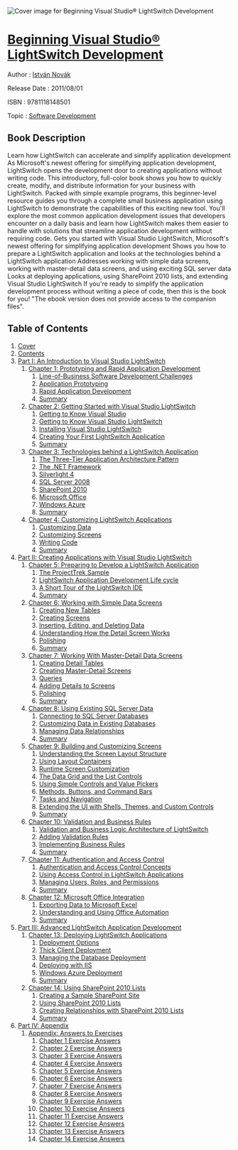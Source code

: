 ![Cover image for Beginning Visual Studio® LightSwitch Development](https://imgdetail.ebookreading.net/cover/cover/software_development/EB9781118148501.jpg)

[Beginning Visual Studio® LightSwitch Development](https://ebookreading.net/view/book/Beginning+Visual+Studio%C2%AE+LightSwitch+Development-EB9781118148501_1.html "Beginning Visual Studio® LightSwitch Development")
====================================================================================================================

Author : [István Novák](https://ebookreading.net/search/author/Istv%C3%A1n+Nov%C3%A1k)

Release Date : 2011/08/01

ISBN : 9781118148501

Topic : [Software Development](https://ebookreading.net/search/category/software-development)

Book Description
-----------------

Learn how LightSwitch can accelerate and simplify application development
As Microsoft's newest offering for simplifying application development, LightSwitch opens the development door to creating applications without writing code. This introductory, full-color book shows you how to quickly create, modify, and distribute information for your business with LightSwitch. Packed with simple example programs, this beginner-level resource guides you through a complete small business application using LightSwitch to demonstrate the capabilities of this exciting new tool.
You'll explore the most common application development issues that developers encounter on a daily basis and learn how LightSwitch makes them easier to handle with solutions that streamline application development without requiring code.
Gets you started with Visual Studio LightSwitch, Microsoft's newest offering for simplifying application development
Shows you how to prepare a LightSwitch application and looks at the technologies behind a LightSwitch application
Addresses working with simple data screens, working with master-detail data screens, and using exciting SQL server data
Looks at deploying applications, using SharePoint 2010 lists, and extending Visual Studio LightSwitch
If you're ready to simplify the application development process without writing a piece of code, then this is the book for you!
"The ebook version does not provide access to the companion files".
              
Table of Contents
-----------------

1. [Cover](https://ebookreading.net/view/book/Beginning+Visual+Studio%C2%AE+LightSwitch+Development-EB9781118148501_1.html)
1. [Contents](https://ebookreading.net/view/book/Beginning+Visual+Studio%C2%AE+LightSwitch+Development-EB9781118148501_2.html)
1. [Part I: An Introduction to Visual Studio LightSwitch](https://ebookreading.net/view/book/Beginning+Visual+Studio%C2%AE+LightSwitch+Development-EB9781118148501_3.html)
    1. [Chapter 1: Prototyping and Rapid Application Development](https://ebookreading.net/view/book/Beginning+Visual+Studio%C2%AE+LightSwitch+Development-EB9781118148501_4.html)
        1. [Line-of-Business Software Development Challenges](https://ebookreading.net/view/book/Beginning+Visual+Studio%C2%AE+LightSwitch+Development-EB9781118148501_4.html#sec1)
        1. [Application Prototyping](https://ebookreading.net/view/book/Beginning+Visual+Studio%C2%AE+LightSwitch+Development-EB9781118148501_4.html#sec2)
        1. [Rapid Application Development](https://ebookreading.net/view/book/Beginning+Visual+Studio%C2%AE+LightSwitch+Development-EB9781118148501_4.html#sec3)
        1. [Summary](https://ebookreading.net/view/book/Beginning+Visual+Studio%C2%AE+LightSwitch+Development-EB9781118148501_4.html#sec4)
    1. [Chapter 2: Getting Started with Visual Studio LightSwitch](https://ebookreading.net/view/book/Beginning+Visual+Studio%C2%AE+LightSwitch+Development-EB9781118148501_5.html)
        1. [Getting to Know Visual Studio](https://ebookreading.net/view/book/Beginning+Visual+Studio%C2%AE+LightSwitch+Development-EB9781118148501_5.html#sec5)
        1. [Getting to Know Visual Studio LightSwitch](https://ebookreading.net/view/book/Beginning+Visual+Studio%C2%AE+LightSwitch+Development-EB9781118148501_5.html#sec6)
        1. [Installing Visual Studio LightSwitch](https://ebookreading.net/view/book/Beginning+Visual+Studio%C2%AE+LightSwitch+Development-EB9781118148501_5.html#sec7)
        1. [Creating Your First LightSwitch Application](https://ebookreading.net/view/book/Beginning+Visual+Studio%C2%AE+LightSwitch+Development-EB9781118148501_5.html#sec8)
        1. [Summary](https://ebookreading.net/view/book/Beginning+Visual+Studio%C2%AE+LightSwitch+Development-EB9781118148501_5.html#sec9)
    1. [Chapter 3: Technologies behind a LightSwitch Application](https://ebookreading.net/view/book/Beginning+Visual+Studio%C2%AE+LightSwitch+Development-EB9781118148501_6.html)
        1. [The Three-Tier Application Architecture Pattern](https://ebookreading.net/view/book/Beginning+Visual+Studio%C2%AE+LightSwitch+Development-EB9781118148501_6.html#sec10)
        1. [The .NET Framework](https://ebookreading.net/view/book/Beginning+Visual+Studio%C2%AE+LightSwitch+Development-EB9781118148501_6.html#sec11)
        1. [Silverlight 4](https://ebookreading.net/view/book/Beginning+Visual+Studio%C2%AE+LightSwitch+Development-EB9781118148501_6.html#sec12)
        1. [SQL Server 2008](https://ebookreading.net/view/book/Beginning+Visual+Studio%C2%AE+LightSwitch+Development-EB9781118148501_6.html#sec13)
        1. [SharePoint 2010](https://ebookreading.net/view/book/Beginning+Visual+Studio%C2%AE+LightSwitch+Development-EB9781118148501_6.html#sec14)
        1. [Microsoft Office](https://ebookreading.net/view/book/Beginning+Visual+Studio%C2%AE+LightSwitch+Development-EB9781118148501_6.html#sec15)
        1. [Windows Azure](https://ebookreading.net/view/book/Beginning+Visual+Studio%C2%AE+LightSwitch+Development-EB9781118148501_6.html#sec16)
        1. [Summary](https://ebookreading.net/view/book/Beginning+Visual+Studio%C2%AE+LightSwitch+Development-EB9781118148501_6.html#sec17)
    1. [Chapter 4: Customizing LightSwitch Applications](https://ebookreading.net/view/book/Beginning+Visual+Studio%C2%AE+LightSwitch+Development-EB9781118148501_7.html)
        1. [Customizing Data](https://ebookreading.net/view/book/Beginning+Visual+Studio%C2%AE+LightSwitch+Development-EB9781118148501_7.html#sec18)
        1. [Customizing Screens](https://ebookreading.net/view/book/Beginning+Visual+Studio%C2%AE+LightSwitch+Development-EB9781118148501_7.html#sec19)
        1. [Writing Code](https://ebookreading.net/view/book/Beginning+Visual+Studio%C2%AE+LightSwitch+Development-EB9781118148501_7.html#sec20)
        1. [Summary](https://ebookreading.net/view/book/Beginning+Visual+Studio%C2%AE+LightSwitch+Development-EB9781118148501_7.html#sec21)
1. [Part II: Creating Applications with Visual Studio LightSwitch](https://ebookreading.net/view/book/Beginning+Visual+Studio%C2%AE+LightSwitch+Development-EB9781118148501_8.html)
    1. [Chapter 5: Preparing to Develop a LightSwitch Application](https://ebookreading.net/view/book/Beginning+Visual+Studio%C2%AE+LightSwitch+Development-EB9781118148501_9.html)
        1. [The ProjectTrek Sample](https://ebookreading.net/view/book/Beginning+Visual+Studio%C2%AE+LightSwitch+Development-EB9781118148501_9.html#sec22)
        1. [LightSwitch Application Development Life cycle](https://ebookreading.net/view/book/Beginning+Visual+Studio%C2%AE+LightSwitch+Development-EB9781118148501_9.html#sec23)
        1. [A Short Tour of the LightSwitch IDE](https://ebookreading.net/view/book/Beginning+Visual+Studio%C2%AE+LightSwitch+Development-EB9781118148501_9.html#sec24)
        1. [Summary](https://ebookreading.net/view/book/Beginning+Visual+Studio%C2%AE+LightSwitch+Development-EB9781118148501_9.html#sec25)
    1. [Chapter 6: Working with Simple Data Screens](https://ebookreading.net/view/book/Beginning+Visual+Studio%C2%AE+LightSwitch+Development-EB9781118148501_10.html)
        1. [Creating New Tables](https://ebookreading.net/view/book/Beginning+Visual+Studio%C2%AE+LightSwitch+Development-EB9781118148501_10.html#sec26)
        1. [Creating Screens](https://ebookreading.net/view/book/Beginning+Visual+Studio%C2%AE+LightSwitch+Development-EB9781118148501_10.html#sec27)
        1. [Inserting, Editing, and Deleting Data](https://ebookreading.net/view/book/Beginning+Visual+Studio%C2%AE+LightSwitch+Development-EB9781118148501_10.html#sec28)
        1. [Understanding How the Detail Screen Works](https://ebookreading.net/view/book/Beginning+Visual+Studio%C2%AE+LightSwitch+Development-EB9781118148501_10.html#sec29)
        1. [Polishing](https://ebookreading.net/view/book/Beginning+Visual+Studio%C2%AE+LightSwitch+Development-EB9781118148501_10.html#sec30)
        1. [Summary](https://ebookreading.net/view/book/Beginning+Visual+Studio%C2%AE+LightSwitch+Development-EB9781118148501_10.html#sec31)
    1. [Chapter 7: Working With Master-Detail Data Screens](https://ebookreading.net/view/book/Beginning+Visual+Studio%C2%AE+LightSwitch+Development-EB9781118148501_11.html)
        1. [Creating Detail Tables](https://ebookreading.net/view/book/Beginning+Visual+Studio%C2%AE+LightSwitch+Development-EB9781118148501_11.html#sec32)
        1. [Creating Master-Detail Screens](https://ebookreading.net/view/book/Beginning+Visual+Studio%C2%AE+LightSwitch+Development-EB9781118148501_11.html#sec33)
        1. [Queries](https://ebookreading.net/view/book/Beginning+Visual+Studio%C2%AE+LightSwitch+Development-EB9781118148501_11.html#sec34)
        1. [Adding Details to Screens](https://ebookreading.net/view/book/Beginning+Visual+Studio%C2%AE+LightSwitch+Development-EB9781118148501_11.html#sec35)
        1. [Polishing](https://ebookreading.net/view/book/Beginning+Visual+Studio%C2%AE+LightSwitch+Development-EB9781118148501_11.html#sec36)
        1. [Summary](https://ebookreading.net/view/book/Beginning+Visual+Studio%C2%AE+LightSwitch+Development-EB9781118148501_11.html#sec37)
    1. [Chapter 8: Using Existing SQL Server Data](https://ebookreading.net/view/book/Beginning+Visual+Studio%C2%AE+LightSwitch+Development-EB9781118148501_12.html)
        1. [Connecting to SQL Server Databases](https://ebookreading.net/view/book/Beginning+Visual+Studio%C2%AE+LightSwitch+Development-EB9781118148501_12.html#sec38)
        1. [Customizing Data in Existing Databases](https://ebookreading.net/view/book/Beginning+Visual+Studio%C2%AE+LightSwitch+Development-EB9781118148501_12.html#sec39)
        1. [Managing Data Relationships](https://ebookreading.net/view/book/Beginning+Visual+Studio%C2%AE+LightSwitch+Development-EB9781118148501_12.html#sec40)
        1. [Summary](https://ebookreading.net/view/book/Beginning+Visual+Studio%C2%AE+LightSwitch+Development-EB9781118148501_12.html#sec41)
    1. [Chapter 9: Building and Customizing Screens](https://ebookreading.net/view/book/Beginning+Visual+Studio%C2%AE+LightSwitch+Development-EB9781118148501_13.html)
        1. [Understanding the Screen Layout Structure](https://ebookreading.net/view/book/Beginning+Visual+Studio%C2%AE+LightSwitch+Development-EB9781118148501_13.html#sec42)
        1. [Using Layout Containers](https://ebookreading.net/view/book/Beginning+Visual+Studio%C2%AE+LightSwitch+Development-EB9781118148501_13.html#sec43)
        1. [Runtime Screen Customization](https://ebookreading.net/view/book/Beginning+Visual+Studio%C2%AE+LightSwitch+Development-EB9781118148501_13.html#sec44)
        1. [The Data Grid and the List Controls](https://ebookreading.net/view/book/Beginning+Visual+Studio%C2%AE+LightSwitch+Development-EB9781118148501_13.html#sec45)
        1. [Using Simple Controls and Value Pickers](https://ebookreading.net/view/book/Beginning+Visual+Studio%C2%AE+LightSwitch+Development-EB9781118148501_13.html#sec46)
        1. [Methods, Buttons, and Command Bars](https://ebookreading.net/view/book/Beginning+Visual+Studio%C2%AE+LightSwitch+Development-EB9781118148501_13.html#sec47)
        1. [Tasks and Navigation](https://ebookreading.net/view/book/Beginning+Visual+Studio%C2%AE+LightSwitch+Development-EB9781118148501_13.html#sec48)
        1. [Extending the UI with Shells, Themes, and Custom Controls](https://ebookreading.net/view/book/Beginning+Visual+Studio%C2%AE+LightSwitch+Development-EB9781118148501_13.html#sec49)
        1. [Summary](https://ebookreading.net/view/book/Beginning+Visual+Studio%C2%AE+LightSwitch+Development-EB9781118148501_13.html#sec50)
    1. [Chapter 10: Validation and Business Rules](https://ebookreading.net/view/book/Beginning+Visual+Studio%C2%AE+LightSwitch+Development-EB9781118148501_14.html)
        1. [Validation and Business Logic Architecture of LightSwitch](https://ebookreading.net/view/book/Beginning+Visual+Studio%C2%AE+LightSwitch+Development-EB9781118148501_14.html#sec51)
        1. [Adding Validation Rules](https://ebookreading.net/view/book/Beginning+Visual+Studio%C2%AE+LightSwitch+Development-EB9781118148501_14.html#sec52)
        1. [Implementing Business Rules](https://ebookreading.net/view/book/Beginning+Visual+Studio%C2%AE+LightSwitch+Development-EB9781118148501_14.html#sec53)
        1. [Summary](https://ebookreading.net/view/book/Beginning+Visual+Studio%C2%AE+LightSwitch+Development-EB9781118148501_14.html#sec54)
    1. [Chapter 11: Authentication and Access Control](https://ebookreading.net/view/book/Beginning+Visual+Studio%C2%AE+LightSwitch+Development-EB9781118148501_15.html)
        1. [Authentication and Access Control Concepts](https://ebookreading.net/view/book/Beginning+Visual+Studio%C2%AE+LightSwitch+Development-EB9781118148501_15.html#sec55)
        1. [Using Access Control in LightSwitch Applications](https://ebookreading.net/view/book/Beginning+Visual+Studio%C2%AE+LightSwitch+Development-EB9781118148501_15.html#sec56)
        1. [Managing Users, Roles, and Permissions](https://ebookreading.net/view/book/Beginning+Visual+Studio%C2%AE+LightSwitch+Development-EB9781118148501_15.html#sec57)
        1. [Summary](https://ebookreading.net/view/book/Beginning+Visual+Studio%C2%AE+LightSwitch+Development-EB9781118148501_15.html#sec58)
    1. [Chapter 12: Microsoft Office Integration](https://ebookreading.net/view/book/Beginning+Visual+Studio%C2%AE+LightSwitch+Development-EB9781118148501_16.html)
        1. [Exporting Data to Microsoft Excel](https://ebookreading.net/view/book/Beginning+Visual+Studio%C2%AE+LightSwitch+Development-EB9781118148501_16.html#sec59)
        1. [Understanding and Using Office Automation](https://ebookreading.net/view/book/Beginning+Visual+Studio%C2%AE+LightSwitch+Development-EB9781118148501_16.html#sec60)
        1. [Summary](https://ebookreading.net/view/book/Beginning+Visual+Studio%C2%AE+LightSwitch+Development-EB9781118148501_16.html#sec61)
1. [Part III: Advanced LightSwitch Application Development](https://ebookreading.net/view/book/Beginning+Visual+Studio%C2%AE+LightSwitch+Development-EB9781118148501_17.html)
    1. [Chapter 13: Deploying LightSwitch Applications](https://ebookreading.net/view/book/Beginning+Visual+Studio%C2%AE+LightSwitch+Development-EB9781118148501_18.html)
        1. [Deployment Options](https://ebookreading.net/view/book/Beginning+Visual+Studio%C2%AE+LightSwitch+Development-EB9781118148501_18.html#sec62)
        1. [Thick Client Deployment](https://ebookreading.net/view/book/Beginning+Visual+Studio%C2%AE+LightSwitch+Development-EB9781118148501_18.html#sec63)
        1. [Managing the Database Deployment](https://ebookreading.net/view/book/Beginning+Visual+Studio%C2%AE+LightSwitch+Development-EB9781118148501_18.html#sec64)
        1. [Deploying with IIS](https://ebookreading.net/view/book/Beginning+Visual+Studio%C2%AE+LightSwitch+Development-EB9781118148501_18.html#sec65)
        1. [Windows Azure Deployment](https://ebookreading.net/view/book/Beginning+Visual+Studio%C2%AE+LightSwitch+Development-EB9781118148501_18.html#sec66)
        1. [Summary](https://ebookreading.net/view/book/Beginning+Visual+Studio%C2%AE+LightSwitch+Development-EB9781118148501_18.html#sec67)
    1. [Chapter 14: Using SharePoint 2010 Lists](https://ebookreading.net/view/book/Beginning+Visual+Studio%C2%AE+LightSwitch+Development-EB9781118148501_19.html)
        1. [Creating a Sample SharePoint Site](https://ebookreading.net/view/book/Beginning+Visual+Studio%C2%AE+LightSwitch+Development-EB9781118148501_19.html#sec68)
        1. [Using SharePoint 2010 Lists](https://ebookreading.net/view/book/Beginning+Visual+Studio%C2%AE+LightSwitch+Development-EB9781118148501_19.html#sec69)
        1. [Creating Relationships with SharePoint 2010 Lists](https://ebookreading.net/view/book/Beginning+Visual+Studio%C2%AE+LightSwitch+Development-EB9781118148501_19.html#sec70)
        1. [Summary](https://ebookreading.net/view/book/Beginning+Visual+Studio%C2%AE+LightSwitch+Development-EB9781118148501_19.html#sec71)
1. [Part IV: Appendix](https://ebookreading.net/view/book/Beginning+Visual+Studio%C2%AE+LightSwitch+Development-EB9781118148501_20.html)
    1. [Appendix: Answers to Exercises](https://ebookreading.net/view/book/Beginning+Visual+Studio%C2%AE+LightSwitch+Development-EB9781118148501_21.html)
        1. [Chapter 1 Exercise Answers](https://ebookreading.net/view/book/Beginning+Visual+Studio%C2%AE+LightSwitch+Development-EB9781118148501_21.html#sec72)
        1. [Chapter 2 Exercise Answers](https://ebookreading.net/view/book/Beginning+Visual+Studio%C2%AE+LightSwitch+Development-EB9781118148501_21.html#sec73)
        1. [Chapter 3 Exercise Answers](https://ebookreading.net/view/book/Beginning+Visual+Studio%C2%AE+LightSwitch+Development-EB9781118148501_21.html#sec74)
        1. [Chapter 4 Exercise Answers](https://ebookreading.net/view/book/Beginning+Visual+Studio%C2%AE+LightSwitch+Development-EB9781118148501_21.html#sec75)
        1. [Chapter 5 Exercise Answers](https://ebookreading.net/view/book/Beginning+Visual+Studio%C2%AE+LightSwitch+Development-EB9781118148501_21.html#sec76)
        1. [Chapter 6 Exercise Answers](https://ebookreading.net/view/book/Beginning+Visual+Studio%C2%AE+LightSwitch+Development-EB9781118148501_21.html#sec77)
        1. [Chapter 7 Exercise Answers](https://ebookreading.net/view/book/Beginning+Visual+Studio%C2%AE+LightSwitch+Development-EB9781118148501_21.html#sec78)
        1. [Chapter 8 Exercise Answers](https://ebookreading.net/view/book/Beginning+Visual+Studio%C2%AE+LightSwitch+Development-EB9781118148501_21.html#sec79)
        1. [Chapter 9 Exercise Answers](https://ebookreading.net/view/book/Beginning+Visual+Studio%C2%AE+LightSwitch+Development-EB9781118148501_21.html#sec80)
        1. [Chapter 10 Exercise Answers](https://ebookreading.net/view/book/Beginning+Visual+Studio%C2%AE+LightSwitch+Development-EB9781118148501_21.html#sec81)
        1. [Chapter 11 Exercise Answers](https://ebookreading.net/view/book/Beginning+Visual+Studio%C2%AE+LightSwitch+Development-EB9781118148501_21.html#sec82)
        1. [Chapter 12 Exercise Answers](https://ebookreading.net/view/book/Beginning+Visual+Studio%C2%AE+LightSwitch+Development-EB9781118148501_21.html#sec83)
        1. [Chapter 13 Exercise Answers](https://ebookreading.net/view/book/Beginning+Visual+Studio%C2%AE+LightSwitch+Development-EB9781118148501_21.html#sec84)
        1. [Chapter 14 Exercise Answers](https://ebookreading.net/view/book/Beginning+Visual+Studio%C2%AE+LightSwitch+Development-EB9781118148501_21.html#sec85)
